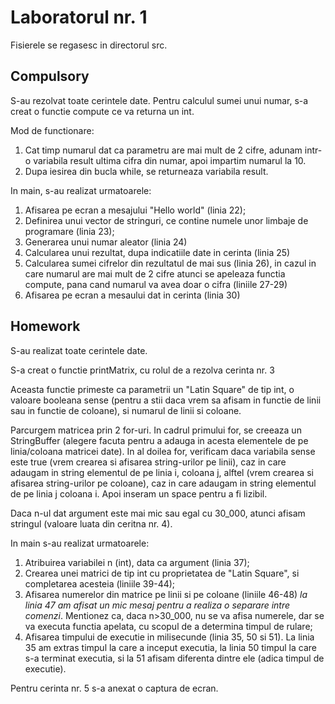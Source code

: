 # Laboratorul nr. 1

Fisierele se regasesc in directorul src. 

## Compulsory

S-au rezolvat toate cerintele date. 
Pentru calculul sumei unui numar, s-a creat o functie compute ce va returna un int.

Mod de functionare:
1. Cat timp numarul dat ca parametru are mai mult de 2 cifre, adunam intr-o variabila result ultima cifra din numar, apoi impartim numarul la 10.
2. Dupa iesirea din bucla while, se returneaza variabila result.

In main, s-au realizat urmatoarele:

1. Afisarea pe ecran a mesajului "Hello world" (linia 22);
2. Definirea unui vector de stringuri, ce contine numele unor limbaje de programare (linia 23);
3. Generarea unui numar aleator (linia 24)
4. Calcularea unui rezultat, dupa indicatiile date in cerinta (linia 25)
5. Calcularea sumei cifrelor din rezultatul de mai sus (linia 26), in cazul in care numarul are mai mult de 2 cifre atunci se apeleaza functia compute, pana cand numarul va avea doar o cifra (liniile 27-29)
6. Afisarea pe ecran a mesaului dat in cerinta (linia 30) 

## Homework

S-au realizat toate cerintele date.

S-a creat o functie printMatrix, cu rolul de a rezolva cerinta nr. 3

Aceasta functie primeste ca parametrii un "Latin Square" de tip int, o valoare booleana sense (pentru a stii daca vrem sa afisam in functie de linii sau in functie de coloane), si numarul de linii si coloane.

Parcurgem matricea prin 2 for-uri.  In cadrul primului for, se creeaza un StringBuffer (alegere facuta pentru a adauga in acesta elementele de pe linia/coloana matricei date). In al doilea for, verificam daca variabila sense este true (vrem crearea si afisarea string-urilor pe linii), caz in care adaugam in string elementul de pe linia i, coloana j, alftel (vrem crearea si afisarea string-urilor pe coloane), caz in care adaugam in string elementul de pe linia j coloana i. Apoi inseram un space pentru a fi lizibil.

Daca n-ul dat argument este mai mic sau egal cu 30_000, atunci afisam stringul (valoare luata din ceritna nr. 4).

In main s-au realizat urmatoarele:
1. Atribuirea variabilei n (int), data ca argument (linia 37);
2. Crearea unei matrici de tip int cu proprietatea de "Latin Square", si completarea acesteia (liniile 39-44);
3. Afisarea numerelor din matrice pe linii si pe coloane (liniile 46-48) *la linia 47 am afisat un mic mesaj pentru a realiza o separare intre comenzi*. Mentionez ca, daca n>30_000, nu se va afisa numerele, dar se va executa functia apelata, cu scopul de a determina timpul de rulare;
4. Afisarea timpului de executie in milisecunde (linia 35, 50 si 51). La linia 35 am extras timpul la care a inceput executia, la linia 50 timpul la care s-a terminat executia, si la 51 afisam diferenta dintre ele (adica timpul de executie).

Pentru cerinta nr. 5 s-a anexat o captura de ecran.

